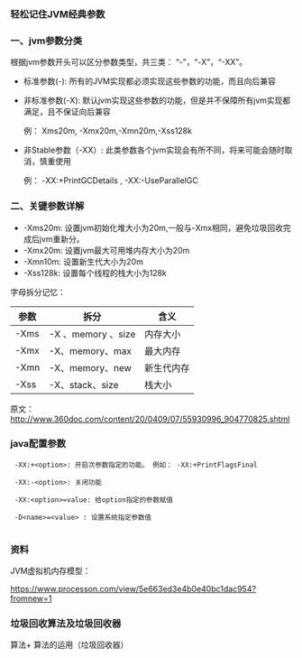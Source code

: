 ### 轻松记住JVM经典参数

###  一、jvm参数分类

根据jvm参数开头可以区分参数类型，共三类： “-”，“-X”，“-XX”。

* 标准参数(-): 所有的JVM实现都必须实现这些参数的功能，而且向后兼容

* 非标准参数(-X): 默认jvm实现这些参数的功能，但是并不保障所有jvm实现都满足，且不保证向后兼容

  例： Xms20m, -Xmx20m,-Xmn20m,-Xss128k

* 非Stable参数（-XX）: 此类参数各个jvm实现会有所不同，将来可能会随时取消，慎重使用

  例： -XX:+PrintGCDetails , -XX:-UseParallelGC

### 二、关键参数详解

* -Xms20m: 设置jvm初始化堆大小为20m,一般与-Xmx相同，避免垃圾回收完成后jvm重新分。
* -Xmx20m: 设置jvm最大可用堆内存大小为20m
* -Xmn10m: 设置新生代大小为20m
* -Xss128k: 设置每个线程的栈大小为128k

字母拆分记忆：

| 参数 | 拆分               | 含义       |
| ---- | ------------------ | ---------- |
| -Xms | -X 、memory 、size | 内存大小   |
| -Xmx | -X、memory、max    | 最大内存   |
| -Xmn | -X、memory、new    | 新生代内存 |
| -Xss | -X、stack、size    | 栈大小     |



原文： http://www.360doc.com/content/20/0409/07/55930996_904770825.shtml



### java配置参数

```
 -XX:+<option>: 开启次参数指定的功能。 例如： -XX:+PrintFlagsFinal

 -XX:-<option>: 关闭功能
 
 -XX:<option>=value: 给option指定的参数赋值
 
 -D<name>=<value> : 设置系统指定参数值
 
```





### 资料

JVM虚拟机内存模型：

https://www.processon.com/view/5e663ed3e4b0e40bc1dac954?fromnew=1







### 垃圾回收算法及垃圾回收器

算法+ 算法的运用（垃圾回收器）





